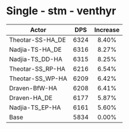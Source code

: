 # Single - stm - venthyr
| Actor | DPS | Increase |
|---|:---:|:---:|
|Theotar-SS-HA_DE|6324|8.40%|
|Nadjia-TS-HA_DE|6316|8.27%|
|Nadjia-TS_DD-HA|6315|8.25%|
|Theotar-SS_RP-HA|6216|6.54%|
|Theotar-SS_WP-HA|6209|6.42%|
|Draven-BfW-HA|6208|6.41%|
|Draven-HA_DE|6177|5.87%|
|Nadjia-TS_EP-HA|6161|5.60%|
|Base|5834|0.00%|
